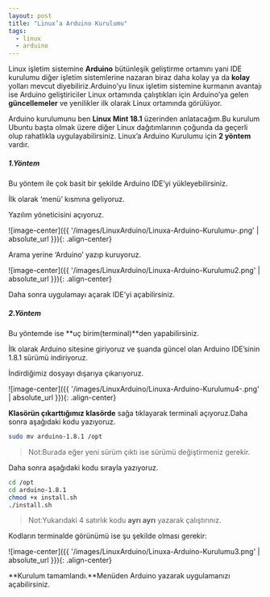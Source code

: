 ```yaml
---
layout: post
title: "Linux’a Arduino Kurulumu"
tags:
  - linux
  - arduino
---
```


Linux işletim sistemine **Arduino** bütünleşik geliştirme ortamını yani IDE kurulumu diğer işletim sistemlerine nazaran biraz daha kolay ya da **kolay** yolları mevcut diyebiliriz.Arduino’yu linux işletim sistemine kurmanın avantajı ise Arduino geliştiriciler Linux ortamında çalıştıkları için Arduino’ya gelen **güncellemeler** ve yenilikler ilk olarak Linux ortamında görülüyor.


Arduino kurulumunu ben **Linux Mint 18.1** üzerinden anlatacağım.Bu kurulum Ubuntu başta olmak üzere diğer Linux dağıtımlarının çoğunda da geçerli olup rahatlıkla uygulayabilirsiniz.
Linux’a Arduino Kurulumu için **2 yöntem** vardır.

##### **1.Yöntem**

Bu yöntem ile çok basit bir şekilde Arduino IDE’yi yükleyebilirsiniz.

İlk olarak ‘menü’ kısmına geliyoruz.

Yazılım yöneticisini açıyoruz.

![image-center]({{ '/images/LinuxArduino/Linuxa-Arduino-Kurulumu-.png' | absolute_url }}){: .align-center}


Arama yerine ‘Arduino’ yazıp kuruyoruz.

![image-center]({{ '/images/LinuxArduino/Linuxa-Arduino-Kurulumu2.png' | absolute_url }}){: .align-center}


Daha sonra uygulamayı açarak IDE’yi açabilirsiniz.

##### **2.Yöntem**

Bu yöntemde ise **uç birim(terminal)**den yapabilirsiniz.

İlk olarak Arduino sitesine giriyoruz ve şuanda güncel olan
Arduino IDE’sinin 1.8.1 sürümü indiriyoruz.

İndirdiğimiz dosyayı dışarıya çıkarıyoruz.

![image-center]({{ '/images/LinuxArduino/Linuxa-Arduino-Kurulumu4-.png' | absolute_url }}){: .align-center}


**Klasörün çıkarttığımız klasörde** sağa tıklayarak terminali açıyoruz.Daha sonra aşağıdaki kodu yazıyoruz.

```bash
sudo mv arduino-1.8.1 /opt
```

> Not:Burada eğer yeni sürüm çıktı ise sürümü değiştirmeniz gerekir.

Daha sonra aşağıdaki kodu sırayla yazıyoruz.

```bash
cd /opt
cd arduino-1.8.1
chmod +x install.sh
./install.sh
```

> Not:Yukarıdaki 4 satırlık kodu **ayrı ayrı** yazarak çalıştırınız.

Kodların terminalde görünümü ise şu şekilde olması gerekir:

![image-center]({{ '/images/LinuxArduino/Linuxa-Arduino-Kurulumu3.png' | absolute_url }}){: .align-center}

**Kurulum tamamlandı.**Menüden Arduino yazarak uygulamanızı açabilirsiniz.